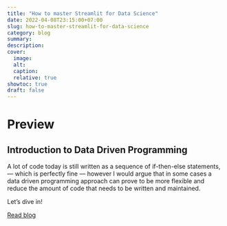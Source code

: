 ```yaml
---
title: "How to master Streamlit for Data Science"
date: 2022-04-08T23:15:00+07:00
slug: how-to-master-streamlit-for-data-science
category: blog 
summary:
description: 
cover:
  image:
  alt:
  caption: 
  relative: true
showtoc: true
draft: false
---
```


# Preview

## Introduction to Data Driven Programming

A lot of code today is still written as a sequence of if-then-else statements, — which is perfectly fine — however I would argue that in some cases a data driven programming approach can prove to be more flexible and reduce the amount of code that needs to be written and maintained.

Let’s dive in!

[Read blog](https://effective-programmer.com/introduction-to-data-driven-programming-57b7ee3feb5f)
